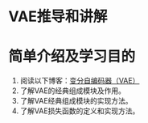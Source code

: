 # VAE推导和讲解
# 简单介绍及学习目的
1. 阅读以下博客：[变分自编码器（VAE）](https://zhuanlan.zhihu.com/p/348498294)
2. 了解VAE的经典组成模块及作用。
3. 了解VAE经典组成模块的实现方法。
4. 了解VAE损失函数的定义和实现方法。
